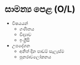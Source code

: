 # සාමන්‍ය පෙළ (O/L)

- විෂයයන්
  - ගණිතය
  - විද්‍යාව
  - ඉංග්‍රීසි
- උපදේශන
  - අනිත් දින පාඩම් සැලැස්ම
  - පුනරාවලෝකනය

